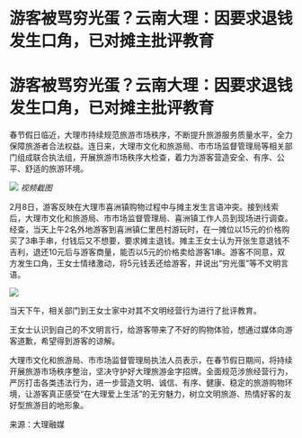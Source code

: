 # 游客被骂穷光蛋？云南大理：因要求退钱发生口角，已对摊主批评教育

# 游客被骂穷光蛋？云南大理：因要求退钱发生口角，已对摊主批评教育

春节假日临近，大理市持续规范旅游市场秩序，不断提升旅游服务质量水平，全力保障旅游者合法权益。连日来，大理市文化和旅游局、市市场监督管理局等相关部门组成联合执法组，开展旅游市场秩序大检查，着力为游客营造安全、有序、公平、舒适的旅游环境。

![](https://inews.gtimg.com/om_bt/ONPNO0rREH9x2HgX2Wp5460HCJmWEqEJt4dNEFZ_TBbO4AA/1000)
_视频截图_

2月8日，游客反映在大理市喜洲镇购物过程中与摊主发生言语冲突。接到线索后，大理市文化和旅游局、市市场监督管理局、喜洲镇工作人员到现场进行调查。经查，当天上午2名外地游客到喜洲镇仁里邑村游玩时，在一摊位以15元的价格购买了3串手串，付钱后又不想要，要求摊主退钱。摊主王女士认为开张生意退钱不吉利，退还10元后与游客商量，能否以5元的价格卖给游客1串。游客不同意，双方发生口角，王女士情绪激动，将5元钱丢还给游客，并说出“穷光蛋”等不文明言语。

![](https://inews.gtimg.com/om_bt/O7z6B60396eUFqANlYNWXQVJ50FcJTr4XYqVUV7Js3JoAAA/1000)

当天下午，相关部门到王女士家中对其不文明经营行为进行了批评教育。

王女士认识到自己的不文明言行，给游客带来了不好的购物体验，想通过媒体向游客道歉，希望得到游客的谅解。

大理市文化和旅游局、市市场监督管理局执法人员表示，在春节假日期间，将持续开展旅游市场秩序整治，坚决守护好大理旅游金字招牌。全面规范涉旅经营行为，严厉打击各类违法行为，进一步营造文明、诚信、有序、健康、稳定的旅游购物环境，让游客真正感受“在大理爱上生活”的无穷魅力，树立文明旅游、热情好客的友好型旅游目的地形象。

来源：大理融媒

